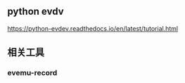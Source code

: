 ## python evdv
https://python-evdev.readthedocs.io/en/latest/tutorial.html


## 相关工具
### evemu-record